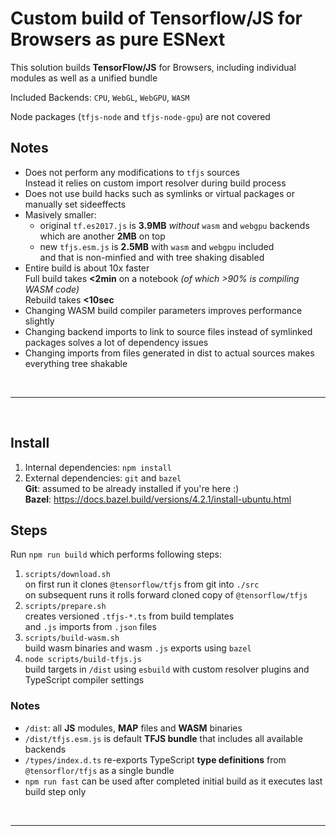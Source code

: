 # Custom build of Tensorflow/JS for Browsers as pure ESNext

This solution builds **TensorFlow/JS** for Browsers, including individual modules as well as a unified bundle  

Included Backends: `CPU`, `WebGL`, `WebGPU`, `WASM`

Node packages (`tfjs-node` and `tfjs-node-gpu`) are not covered  

## Notes

- Does not perform any modifications to `tfjs` sources  
  Instead it relies on custom import resolver during build process
- Does not use build hacks such as symlinks or virtual packages or manually set sideeffects
- Masively smaller:
  - original `tf.es2017.js` is **3.9MB** *without* `wasm` and `webgpu` backends which are another **2MB** on top
  - new `tfjs.esm.js` is **2.5MB** with `wasm` and `webgpu` included  
    and that is non-minfied and with tree shaking disabled  
- Entire build is about 10x faster  
  Full build takes **<2min** on a notebook *(of which >90% is compiling WASM code)*  
  Rebuild takes **<10sec**
- Changing WASM build compiler parameters improves performance slightly
- Changing backend imports to link to source files instead of symlinked packages solves a lot of dependency issues
- Changing imports from files generated in dist to actual sources makes everything tree shakable

<br><hr><br>

## Install

1. Internal dependencies: `npm install`
2. External dependencies: `git` and `bazel`  
   **Git**: assumed to be already installed if you're here :)  
   **Bazel**: <https://docs.bazel.build/versions/4.2.1/install-ubuntu.html>

## Steps

Run `npm run build` which performs following steps:

1. `scripts/download.sh`  
   on first run it clones `@tensorflow/tfjs` from git into `./src`  
   on subsequent runs it rolls forward cloned copy of `@tensorflow/tfjs`
2. `scripts/prepare.sh`  
   creates versioned `.tfjs-*.ts` from build templates  
   and `.js` imports from `.json` files
3. `scripts/build-wasm.sh`  
   build wasm binaries and wasm `.js` exports using `bazel`  
4. `node scripts/build-tfjs.js`  
   build targets in `/dist` using `esbuild` with custom resolver plugins and TypeScript compiler settings  

### Notes
- `/dist`: all **JS** modules, **MAP** files and **WASM** binaries  
- `/dist/tfjs.esm.js` is default **TFJS bundle** that includes all available backends
- `/types/index.d.ts` re-exports TypeScript **type definitions** from `@tensorflor/tfjs` as a single bundle
- `npm run fast` can be used after completed initial build as it executes last build step only

<br><hr><br>
